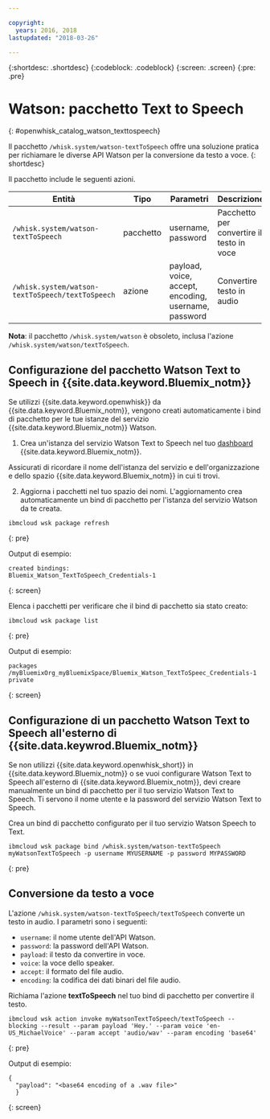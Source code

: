 ```yaml
---

copyright:
  years: 2016, 2018
lastupdated: "2018-03-26"

---
```


{:shortdesc: .shortdesc}
{:codeblock: .codeblock}
{:screen: .screen}
{:pre: .pre}

# Watson: pacchetto Text to Speech
{: #openwhisk_catalog_watson_texttospeech}

Il pacchetto `/whisk.system/watson-textToSpeech` offre una soluzione pratica per richiamare le diverse API Watson per la conversione da testo a voce.
{: shortdesc}

Il pacchetto include le seguenti azioni.

| Entità | Tipo | Parametri | Descrizione |
| --- | --- | --- | --- |
| `/whisk.system/watson-textToSpeech` | pacchetto | username, password | Pacchetto per convertire il testo in voce |
| `/whisk.system/watson-textToSpeech/textToSpeech` | azione | payload, voice, accept, encoding, username, password | Convertire testo in audio |

**Nota**: il pacchetto `/whisk.system/watson` è obsoleto, inclusa l'azione `/whisk.system/watson/textToSpeech`.

## Configurazione del pacchetto Watson Text to Speech in {{site.data.keyword.Bluemix_notm}}

Se utilizzi {{site.data.keyword.openwhisk}} da {{site.data.keyword.Bluemix_notm}}, vengono creati automaticamente i bind di pacchetto per le tue istanze del servizio {{site.data.keyword.Bluemix_notm}} Watson.

1. Crea un'istanza del servizio Watson Text to Speech nel tuo [dashboard](http://console.bluemix.net) {{site.data.keyword.Bluemix_notm}}.

  Assicurati di ricordare il nome dell'istanza del servizio e dell'organizzazione e dello spazio {{site.data.keyword.Bluemix_notm}} in cui ti trovi.

2. Aggiorna i pacchetti nel tuo spazio dei nomi. L'aggiornamento crea automaticamente un bind di pacchetto per l'istanza del servizio Watson da te creata.
  ```
  ibmcloud wsk package refresh
  ```
  {: pre}

  Output di esempio:
  ```
  created bindings:
  Bluemix_Watson_TextToSpeech_Credentials-1
  ```
  {: screen}

  Elenca i pacchetti per verificare che il bind di pacchetto sia stato creato:
  ```
  ibmcloud wsk package list
  ```
  {: pre}

  Output di esempio:
  ```
  packages
  /myBluemixOrg_myBluemixSpace/Bluemix_Watson_TextToSpeec_Credentials-1 private
  ```
  {: screen}

## Configurazione di un pacchetto Watson Text to Speech all'esterno di {{site.data.keywrod.Bluemix_notm}}

Se non utilizzi {{site.data.keyword.openwhisk_short}} in {{site.data.keyword.Bluemix_notm}} o se vuoi configurare Watson Text to Speech all'esterno di {{site.data.keyword.Bluemix_notm}}, devi creare manualmente un bind di pacchetto per il tuo servizio Watson Text to Speech. Ti servono il nome utente e la password del servizio Watson Text to Speech.

Crea un bind di pacchetto configurato per il tuo servizio Watson Speech to Text.
```
ibmcloud wsk package bind /whisk.system/watson-textToSpeech myWatsonTextToSpeech -p username MYUSERNAME -p password MYPASSWORD
```
{: pre}

## Conversione da testo a voce

L'azione `/whisk.system/watson-textToSpeech/textToSpeech` converte un testo in audio. I parametri sono i seguenti:

- `username`: il nome utente dell'API Watson.
- `password`: la password dell'API Watson.
- `payload`: il testo da convertire in voce.
- `voice`: la voce dello speaker.
- `accept`: il formato del file audio.
- `encoding`: la codifica dei dati binari del file audio.

Richiama l'azione **textToSpeech** nel tuo bind di pacchetto per convertire il testo.
```
ibmcloud wsk action invoke myWatsonTextToSpeech/textToSpeech --blocking --result --param payload 'Hey.' --param voice 'en-US_MichaelVoice' --param accept 'audio/wav' --param encoding 'base64'
```
{: pre}

Output di esempio:
```
{
  "payload": "<base64 encoding of a .wav file>"
  }
```
{: screen}
